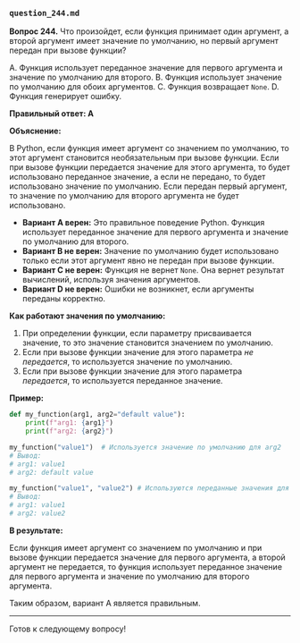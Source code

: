 ### `question_244.md`

**Вопрос 244.** Что произойдет, если функция принимает один аргумент, а второй аргумент имеет значение по умолчанию, но первый аргумент передан при вызове функции?

A. Функция использует переданное значение для первого аргумента и значение по умолчанию для второго.
B. Функция использует значение по умолчанию для обоих аргументов.
C. Функция возвращает `None`.
D. Функция генерирует ошибку.

**Правильный ответ: A**

**Объяснение:**

В Python, если функция имеет аргумент со значением по умолчанию, то этот аргумент становится необязательным при вызове функции. Если при вызове функции передается значение для этого аргумента, то будет использовано переданное значение, а если не передано, то будет использовано значение по умолчанию. Если передан первый аргумент, то значение по умолчанию для второго аргумента не будет использовано.

*   **Вариант A верен:** Это правильное поведение Python. Функция использует переданное значение для первого аргумента и значение по умолчанию для второго.
*   **Вариант B не верен:**  Значение по умолчанию будет использовано только если этот аргумент явно не передан при вызове функции.
*   **Вариант C не верен:** Функция не вернет `None`. Она вернет результат вычислений, используя значения аргументов.
*   **Вариант D не верен:**  Ошибки не возникнет, если аргументы переданы корректно.

**Как работают значения по умолчанию:**

1.  При определении функции, если параметру присваивается значение, то это значение становится значением по умолчанию.
2.  Если при вызове функции значение для этого параметра *не передается*, то используется значение по умолчанию.
3.  Если при вызове функции значение для этого параметра *передается*, то используется переданное значение.

**Пример:**

```python
def my_function(arg1, arg2="default value"):
    print(f"arg1: {arg1}")
    print(f"arg2: {arg2}")

my_function("value1")  # Используется значение по умолчанию для arg2
# Вывод:
# arg1: value1
# arg2: default value

my_function("value1", "value2") # Используются переданные значения для arg1 и arg2
# Вывод:
# arg1: value1
# arg2: value2
```

**В результате:**

Если функция имеет аргумент со значением по умолчанию и при вызове функции передается значение для первого аргумента, а второй аргумент не передается, то функция использует переданное значение для первого аргумента и значение по умолчанию для второго аргумента.

Таким образом, вариант A является правильным.

---

Готов к следующему вопросу!
